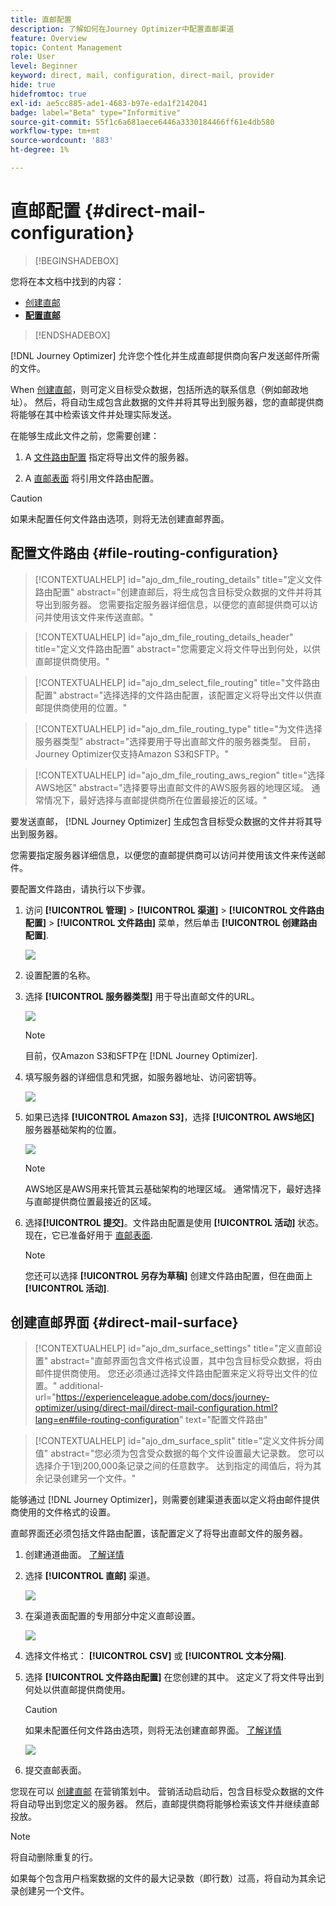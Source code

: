 ```yaml
---
title: 直邮配置
description: 了解如何在Journey Optimizer中配置直邮渠道
feature: Overview
topic: Content Management
role: User
level: Beginner
keyword: direct, mail, configuration, direct-mail, provider
hide: true
hidefromtoc: true
exl-id: ae5cc885-ade1-4683-b97e-eda1f2142041
badge: label="Beta" type="Informitive"
source-git-commit: 55f1c6a681aece6446a3330184466ff61e4db580
workflow-type: tm+mt
source-wordcount: '883'
ht-degree: 1%

---
```


# 直邮配置 {#direct-mail-configuration}

>[!BEGINSHADEBOX]

您将在本文档中找到的内容：

* [创建直邮](create-direct-mail.md)
* **[配置直邮](direct-mail-configuration.md)**

>[!ENDSHADEBOX]

[!DNL Journey Optimizer] 允许您个性化并生成直邮提供商向客户发送邮件所需的文件。

When [创建直邮](../direct-mail/create-direct-mail.md)，则可定义目标受众数据，包括所选的联系信息（例如邮政地址）。 然后，将自动生成包含此数据的文件并将其导出到服务器，您的直邮提供商将能够在其中检索该文件并处理实际发送。

在能够生成此文件之前，您需要创建：

1. A [文件路由配置](#file-routing-configuration) 指定将导出文件的服务器。

1. A [直邮表面](#direct-mail-surface) 将引用文件路由配置。

>[!CAUTION]
>
>如果未配置任何文件路由选项，则将无法创建直邮界面。

## 配置文件路由 {#file-routing-configuration}

>[!CONTEXTUALHELP]
>id="ajo_dm_file_routing_details"
>title="定义文件路由配置"
>abstract="创建直邮后，将生成包含目标受众数据的文件并将其导出到服务器。 您需要指定服务器详细信息，以便您的直邮提供商可以访问并使用该文件来传送直邮。"

<!--
>additional-url="https://experienceleague.adobe.com/docs/journey-optimizer/using/direct-mail/create-direct-mail.html" text="Create a direct mail message"-->

>[!CONTEXTUALHELP]
>id="ajo_dm_file_routing_details_header"
>title="定义文件路由配置"
>abstract="您需要定义将文件导出到何处，以供直邮提供商使用。"

>[!CONTEXTUALHELP]
>id="ajo_dm_select_file_routing"
>title="文件路由配置"
>abstract="选择选择的文件路由配置，该配置定义将导出文件以供直邮提供商使用的位置。"

>[!CONTEXTUALHELP]
>id="ajo_dm_file_routing_type"
>title="为文件选择服务器类型"
>abstract="选择要用于导出直邮文件的服务器类型。 目前，Journey Optimizer仅支持Amazon S3和SFTP。"

>[!CONTEXTUALHELP]
>id="ajo_dm_file_routing_aws_region"
>title="选择AWS地区"
>abstract="选择要导出直邮文件的AWS服务器的地理区域。 通常情况下，最好选择与直邮提供商所在位置最接近的区域。"

要发送直邮， [!DNL Journey Optimizer] 生成包含目标受众数据的文件并将其导出到服务器。

您需要指定服务器详细信息，以便您的直邮提供商可以访问并使用该文件来传送邮件。

要配置文件路由，请执行以下步骤。

1. 访问 **[!UICONTROL 管理]** > **[!UICONTROL 渠道]** > **[!UICONTROL 文件路由配置]** > **[!UICONTROL 文件路由]** 菜单，然后单击 **[!UICONTROL 创建路由配置]**.

   ![](assets/file-routing-config-button.png)

1. 设置配置的名称。

1. 选择 **[!UICONTROL 服务器类型]** 用于导出直邮文件的URL。

   ![](assets/file-routing-config-type.png)

   >[!NOTE]
   >
   >目前，仅Amazon S3和SFTP在 [!DNL Journey Optimizer].

1. 填写服务器的详细信息和凭据，如服务器地址、访问密钥等。

   ![](assets/file-routing-config-sftp-details.png)

1. 如果已选择 **[!UICONTROL Amazon S3]**，选择 **[!UICONTROL AWS地区]** 服务器基础架构的位置。

   ![](assets/file-routing-config-aws-region.png)

   >[!NOTE]
   >
   >AWS地区是AWS用来托管其云基础架构的地理区域。 通常情况下，最好选择与直邮提供商位置最接近的区域。

1. 选择&#x200B;**[!UICONTROL 提交]**。文件路由配置是使用 **[!UICONTROL 活动]** 状态。 现在，它已准备好用于 [直邮表面](#direct-mail-surface).

   >[!NOTE]
   >
   >您还可以选择 **[!UICONTROL 另存为草稿]** 创建文件路由配置，但在曲面上 **[!UICONTROL 活动]**.

## 创建直邮界面 {#direct-mail-surface}

>[!CONTEXTUALHELP]
>id="ajo_dm_surface_settings"
>title="定义直邮设置"
>abstract="直邮界面包含文件格式设置，其中包含目标受众数据，将由邮件提供商使用。 您还必须通过选择文件路由配置来定义将导出文件的位置。"
>additional-url="https://experienceleague.adobe.com/docs/journey-optimizer/using/direct-mail/direct-mail-configuration.html?lang=en#file-routing-configuration" text="配置文件路由"

<!--
>[!CONTEXTUALHELP]
>id="ajo_dm_surface_sort"
>title="Define the sort order"
>abstract="If you select this option, the sort will be by profile ID, ascending or descending. If you unselect it, the sorting configuration defined when creating the direct mail message within a journey or a campaign."-->

>[!CONTEXTUALHELP]
>id="ajo_dm_surface_split"
>title="定义文件拆分阈值"
>abstract="您必须为包含受众数据的每个文件设置最大记录数。 您可以选择介于1到200,000条记录之间的任意数字。 达到指定的阈值后，将为其余记录创建另一个文件。"

能够通过 [!DNL Journey Optimizer]，则需要创建渠道表面以定义将由邮件提供商使用的文件格式的设置。

直邮界面还必须包括文件路由配置，该配置定义了将导出直邮文件的服务器。

1. 创建通道曲面。 [了解详情](../configuration/channel-surfaces.md)

1. 选择 **[!UICONTROL 直邮]** 渠道。

   ![](assets/surface-direct-mail-channel.png)

1. 在渠道表面配置的专用部分中定义直邮设置。

   ![](assets/surface-direct-mail-settings.png)

   <!--![](assets/surface-direct-mail-settings-with-insertion.png)-->

1. 选择文件格式： **[!UICONTROL CSV]** 或 **[!UICONTROL 文本分隔]**.

1. 选择 **[!UICONTROL 文件路由配置]** 在您创建的其中。 这定义了将文件导出到何处以供直邮提供商使用。

   >[!CAUTION]
   >
   >如果未配置任何文件路由选项，则将无法创建直邮界面。 [了解详情](#file-routing-configuration)

   ![](assets/surface-direct-mail-file-routing.png)

   <!--![](assets/surface-direct-mail-file-routing-with-insertion.png)-->

1. 提交直邮表面。

您现在可以 [创建直邮](../direct-mail/create-direct-mail.md) 在营销策划中。 营销活动启动后，包含目标受众数据的文件将自动导出到您定义的服务器。 然后，直邮提供商将能够检索该文件并继续直邮投放。

>[!NOTE]
>
>将自动删除重复的行。
>
>如果每个包含用户档案数据的文件的最大记录数（即行数）过高，将自动为其余记录创建另一个文件。

<!--
    In the **[!UICONTROL Insertion]** section, you can choose to automatically remove duplicate rows.

    Define the maximum number of records (i.e. rows) for each file containing profile data. After the specified threshold is reached, another file will be created for the remaining records.

    ![](assets/surface-direct-mail-split.png)

    For example, if there are 100,000 records in the file and the threshold limit is set to 60,000, the records will be split into two files. The first file will contain 60,000 rows, and the second file will contain the remaining 40,000 rows.

    >[!NOTE]
    >
    >NOTE You can set any number between 1 and 200,000 records, meaning each file must contain at least 1 row and no more than 200,000 rows.

-->